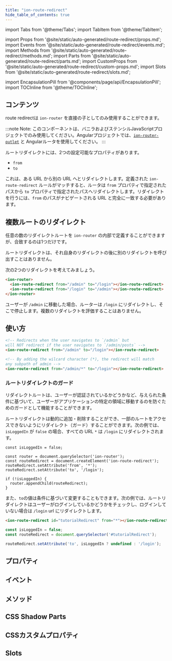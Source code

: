 ```yaml
---
title: "ion-route-redirect"
hide_table_of_contents: true
---
```

import Tabs from '@theme/Tabs';
import TabItem from '@theme/TabItem';

import Props from '@site/static/auto-generated/route-redirect/props.md';
import Events from '@site/static/auto-generated/route-redirect/events.md';
import Methods from '@site/static/auto-generated/route-redirect/methods.md';
import Parts from '@site/static/auto-generated/route-redirect/parts.md';
import CustomProps from '@site/static/auto-generated/route-redirect/custom-props.md';
import Slots from '@site/static/auto-generated/route-redirect/slots.md';

<head>
  <title>ion-route-redirect Plugin: Redirect 'from' a URL 'to' Another URL</title>
  <meta name="description" content="ion-route-redirectは、ion-routerの直接の子として使用され、URLから他のURLへのリダイレクトを行います。ルートリダイレクトプラグインについては、こちらをご覧ください。" />
</head>

import EncapsulationPill from '@components/page/api/EncapsulationPill';
import TOCInline from '@theme/TOCInline';



<h2 className="table-of-contents__title">コンテンツ</h2>

<TOCInline
  toc={toc}
  maxHeadingLevel={2}
/>



route redirectは `ion-router` を直接の子としてのみ使用することができます。

:::note
 Note: このコンポーネントは、バニラおよびステンシルJavaScriptプロジェクトでのみ使用してください。Angularプロジェクトでは、[`ion-router-outlet`](router-outlet.md) と Angularルータを使用してください。
:::


ルートリダイレクトには、2つの設定可能なプロパティがあります。
- `from`
- `to`

これは、ある URL から別の URL へとリダイレクトします。定義された `ion-route-redirect` ルールがマッチすると、ルータは `from` プロパティで指定されたパスから `to` プロパティで指定されたパスへリダイレクトします。リダイレクトを行うには、`from` のパスがナビゲートされる URL と完全に一致する必要があります。


## 複数ルートのリダイレクト

任意の数のリダイレクトルートを `ion-router` の内部で定義することができますが、合致するのは1つだけです。

ルートリダイレクトは、それ自身のリダイレクトの後に別のリダイレクトを呼び出すことはありません。

次の2つのリダイレクトを考えてみましょう。

```html
<ion-router>
  <ion-route-redirect from="/admin" to="/login"></ion-route-redirect>
  <ion-route-redirect from="/login" to="/admin"></ion-route-redirect>
</ion-router>
```

ユーザーが `/admin` に移動した場合、ルーターは `/login` にリダイレクトし、そこで停止します。複数のリダイレクトを評価することはありません。




## 使い方

```html
<!-- Redirects when the user navigates to `/admin` but
will NOT redirect if the user navigates to `/admin/posts` -->
<ion-route-redirect from="/admin" to="/login"></ion-route-redirect>

<!-- By adding the wilcard character (*), the redirect will match
any subpath of admin -->
<ion-route-redirect from="/admin/*" to="/login"></ion-route-redirect>
```

### ルートリダイレクトのガード

リダイレクトルートは、ユーザーが認証されているかどうかなど、与えられた条件に基づいて、ユーザーがアプリケーションの特定の領域に移動するのを防ぐためのガードとして機能することができます。

ルートリダイレクトは動的に追加・削除することができ、一部のルートをアクセスできないようにリダイレクト（ガード）することができます。次の例では、 `isLoggedIn` が `false` の場合、すべての URL `*` は `/login` にリダイレクトされます。

```tsx
const isLoggedIn = false;

const router = document.querySelector('ion-router');
const routeRedirect = document.createElement('ion-route-redirect');
routeRedirect.setAttribute('from', '*');
routeRedirect.setAttribute('to', '/login');

if (!isLoggedIn) {
  router.appendChild(routeRedirect);
}
```

また、`to`の値は条件に基づいて変更することもできます。次の例では、ルートリダイレクトはユーザーがログインしているかどうかをチェックし、ログインしていない場合は `/login` url にリダイレクトします。

```html
<ion-route-redirect id="tutorialRedirect" from="*"></ion-route-redirect>
```

```javascript
const isLoggedIn = false;
const routeRedirect = document.querySelector('#tutorialRedirect');

routeRedirect.setAttribute('to', isLoggedIn ? undefined : '/login');
```

## プロパティ
<Props />

## イベント
<Events />

## メソッド
<Methods />

## CSS Shadow Parts
<Parts />

## CSSカスタムプロパティ
<CustomProps />

## Slots
<Slots />